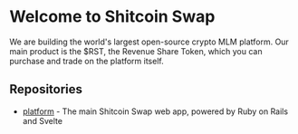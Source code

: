 # Welcome to Shitcoin Swap

We are building the world's largest open-source crypto MLM platform. Our main product is the $RST, the Revenue Share Token, which you can purchase and trade on the platform itself.

## Repositories

- [platform](https://github.com/shitcoinswap/platform) - The main Shitcoin Swap web app, powered by Ruby on Rails and Svelte
